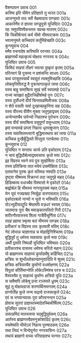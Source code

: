 वैशम्पायन उवाच	001  
करिष्य इति भीमेन प्रतिज्ञाते तु भारत	001a  
आजग्मुस्ते ततः सर्वे भैक्षमादाय पाण्डवाः	001c  
आकारेणैव तं ज्ञात्वा पाण्डुपुत्रो युधिष्ठिरः	002a  
रहः समुपविश्यैकस्ततः पप्रच्छ मातरम्	002c  
किं चिकीर्षत्ययं कर्म भीमो भीमपराक्रमः	003a  
भवत्यनुमते कच्चिदयं कर्तुमिहेच्छति	003c  
कुन्त्युवाच	004  
ममैव वचनादेष करिष्यति परन्तपः	004a  
ब्राह्मणार्थे महत्कृत्यं मोक्षाय नगरस्य च	004c  
युधिष्ठिर उवाच	005  
किमिदं साहसं तीक्ष्णं भवत्या दुष्कृतं कृतम्	005a  
परित्यागं हि पुत्रस्य न प्रशंसन्ति साधवः	005c  
कथं परसुतस्यार्थे स्वसुतं त्यक्तुमिच्छसि	006a  
लोकवृत्तिविरुद्धं वै पुत्रत्यागात्कृतं त्वया	006c  
यस्य बाहू समाश्रित्य सुखं सर्वे स्वपामहे	007a  
राज्यं चापहृतं क्षुद्रैराजिहीर्षामहे पुनः	007c  
यस्य दुर्योधनो वीर्यं चिन्तयन्नमितौजसः	008a  
न शेते वसतीः सर्वा दुःखाच्छकुनिना सह	008c  
यस्य वीरस्य वीर्येण मुक्ता जतुगृहाद्वयम्	009a  
अन्येभ्यश्चैव पापेभ्यो निहतश्च पुरोचनः	009c  
यस्य वीर्यं समाश्रित्य वसुपूर्णां वसुन्धराम्	010a  
इमां मन्यामहे प्राप्तां निहत्य धृतराष्ट्रजान्	010c  
तस्य व्यवसितस्त्यागो बुद्धिमास्थाय कां त्वया	011a  
कच्चिन्न दुःखैर्बुद्धिस्ते विप्लुता गतचेतसः	011c  
कुन्त्युवाच	012  
युधिष्ठिर न सन्तापः कार्यः प्रति वृकोदरम्	012a  
न चायं बुद्धिदौर्बल्याद्व्यवसायः कृतो मया	012c  
इह विप्रस्य भवने वयं पुत्र सुखोषिताः	013a  
तस्य प्रतिक्रिया तात मयेयं प्रसमीक्षिता	013c  
एतावानेव पुरुषः कृतं यस्मिन्न नश्यति	013e  
दृष्ट्वा भीष्मस्य विक्रान्तं तदा जतुगृहे महत्	014a  
हिडिम्बस्य वधाच्चैव विश्वासो मे वृकोदरे	014c  
बाह्वोर्बलं हि भीमस्य नागायुतसमं महत्	015a  
येन यूयं गजप्रख्या निर्व्यूढा वारणावतात्	015c  
वृकोदरबलो नान्यो न भूतो न भविष्यति	016a  
योऽभ्युदीयाद्युधि श्रेष्ठमपि वज्रधरं स्वयम्	016c  
जातमात्रः पुरा चैष ममाङ्कात्पतितो गिरौ	017a  
शरीरगौरवात्तस्य शिला गात्रैर्विचूर्णिता	017c  
तदहं प्रज्ञया स्मृत्वा बलं भीमस्य पाण्डव	018a  
प्रतीकारं च विप्रस्य ततः कृतवती मतिम्	018c  
नेदं लोभान्न चाज्ञानान्न च मोहाद्विनिश्चितम्	019a  
बुद्धिपूर्वं तु धर्मस्य व्यवसायः कृतो मया	019c  
अर्थौ द्वावपि निष्पन्नौ युधिष्ठिर भविष्यतः	020a  
प्रतीकारश्च वासस्य धर्मश्च चरितो महान्	020c  
यो ब्राह्मणस्य साहाय्यं कुर्यादर्थेषु कर्हिचित्	021a  
क्षत्रियः स शुभाँल्लोकान्प्राप्नुयादिति मे श्रुतम्	021c  
क्षत्रियः क्षत्रियस्यैव कुर्वाणो वधमोक्षणम्	022a  
विपुलां कीर्तिमाप्नोति लोकेऽस्मिंश्च परत्र च	022c  
वैश्यस्यैव तु साहाय्यं कुर्वाणः क्षत्रियो युधि	023a  
स सर्वेष्वपि लोकेषु प्रजा रञ्जयते ध्रुवम्	023c  
शूद्रं तु मोक्षयन्राजा शरणार्थिनमागतम्	024a  
प्राप्नोतीह कुले जन्म सद्रव्ये राजसत्कृते	024c  
एवं स भगवान्व्यासः पुरा कौरवनन्दन	025a  
प्रोवाच सुतरां प्राज्ञस्तस्मादेतच्चिकीर्षितम्	025c  
युधिष्ठिर उवाच	026  
उपपन्नमिदं मातस्त्वया यद्बुद्धिपूर्वकम्	026a  
आर्तस्य ब्राह्मणस्यैवमनुक्रोशादिदं कृतम्	026c  
रुवमेष्यति भीमोऽयं निहत्य पुरुषादकम्	026e  
यथा त्विदं न विन्देयुर्नरा नगरवासिनः	027a  
तथायं ब्राह्मणो वाच्यः परिग्राह्यश्च यत्नतः	027c  
